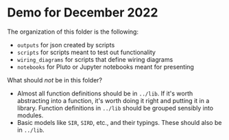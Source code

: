 # Demo for December 2022

The organization of this folder is the following:

- `outputs` for json created by scripts
- `scripts` for scripts meant to test out functionality
- `wiring_diagrams` for scripts that define wiring diagrams
- `notebooks` for Pluto or Jupyter notebooks meant for presenting

What should *not* be in this folder?

- Almost all function definitions should be in `../lib`. If it's worth abstracting into a function, it's worth doing it right and putting it in a library. Function definitions in `../lib` should be grouped sensibly into modules.
- Basic models like `SIR`, `SIRD`, etc., and their typings. These should also be in `../lib`.
